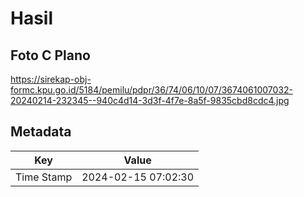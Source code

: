 # Hasil

## Foto C Plano

https://sirekap-obj-formc.kpu.go.id/5184/pemilu/pdpr/36/74/06/10/07/3674061007032-20240214-232345--940c4d14-3d3f-4f7e-8a5f-9835cbd8cdc4.jpg


## Metadata

| Key        | Value               |
| ---------- | ------------------- |
| Time Stamp | 2024-02-15 07:02:30 |



